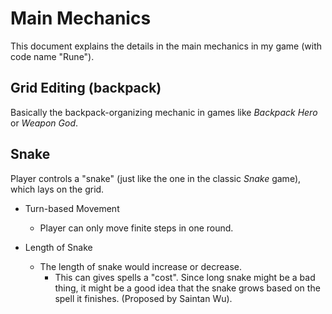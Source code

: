# Main Mechanics

This document explains the details in the main mechanics in my game (with code name "Rune").

## Grid Editing (backpack)

Basically the backpack-organizing mechanic in games like *Backpack Hero* or *Weapon God*.

## Snake

Player controls a "snake" (just like the one in the classic *Snake* game), which lays on the grid.

- Turn-based Movement
  - Player can only move finite steps in one round.

- Length of Snake 
  - The length of snake would increase or decrease.
    - This can gives spells a "cost". Since long snake might be a bad thing, it might be a good idea that the snake grows based on the spell it finishes. (Proposed by Saintan Wu).
